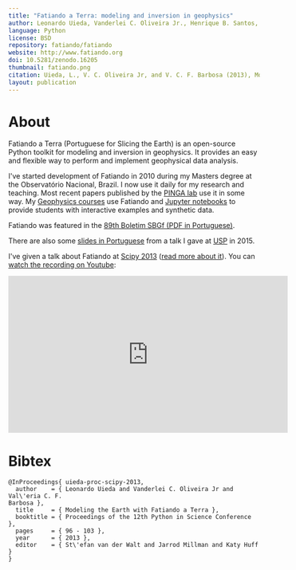 ```yaml
---
title: "Fatiando a Terra: modeling and inversion in geophysics"
author: Leonardo Uieda, Vanderlei C. Oliveira Jr., Henrique B. Santos, André Ferreira, et al.
language: Python
license: BSD
repository: fatiando/fatiando
website: http://www.fatiando.org
doi: 10.5281/zenodo.16205
thumbnail: fatiando.png
citation: Uieda, L., V. C. Oliveira Jr, and V. C. F. Barbosa (2013), Modeling the Earth with Fatiando a Terra, Proceedings of the 12th Python in Science Conference, pp. 91-98.
layout: publication
---
```


# About

Fatiando a Terra (Portuguese for Slicing the Earth) is an open-source Python
toolkit for modeling and inversion in geophysics. It provides an easy and
flexible way to perform and implement geophysical data analysis.

I've started development of Fatiando in 2010 during my Masters degree at the
Observatório Nacional, Brazil.
I now use it daily for my research and teaching.
Most recent papers published by the [PINGA lab](http://www.pinga-lab.org) use
it in some way.
My [Geophysics courses](/teaching) use Fatiando and
[Jupyter notebooks](http://jupyter.org/) to provide students with interactive
examples and synthetic data.

Fatiando was featured in the [89th Boletim SBGf (PDF in
Portuguese)](http://sys2.sbgf.org.br/portal/images/stories/Arquivos/Boletim_89-2014.pdf).

There are also some [slides in Portuguese](/talks/iag-04-2015.html) from a talk
I gave at [USP](http://www.iag.usp.br/) in 2015.

I've given a talk about Fatiando at
[Scipy 2013](http://conference.scipy.org/scipy2013/)
([read more about it](/talks/scipy2013.html)).
You can [watch the recording on Youtube](https://youtu.be/Ec38h1oB8cc):

<div class="embed-responsive embed-responsive-16by9">
<iframe width="560" height="315"
src="https://www.youtube.com/embed/Ec38h1oB8cc" frameborder="0"
allowfullscreen></iframe>
</div>

# Bibtex

    @InProceedings{ uieda-proc-scipy-2013,
      author    = { Leonardo Uieda and Vanderlei C. Oliveira Jr and Val\'eria C. F.
    Barbosa },
      title     = { Modeling the Earth with Fatiando a Terra },
      booktitle = { Proceedings of the 12th Python in Science Conference },
      pages     = { 96 - 103 },
      year      = { 2013 },
      editor    = { St\'efan van der Walt and Jarrod Millman and Katy Huff }
    }
